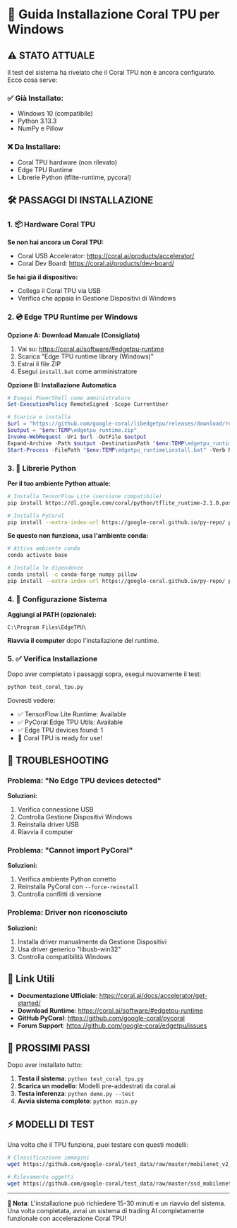 # 🔧 Guida Installazione Coral TPU per Windows

## ⚠️ STATO ATTUALE
Il test del sistema ha rivelato che il Coral TPU non è ancora configurato. Ecco cosa serve:

### ✅ Già Installato:
- Windows 10 (compatibile)
- Python 3.13.3
- NumPy e Pillow

### ❌ Da Installare:
- Coral TPU hardware (non rilevato)
- Edge TPU Runtime
- Librerie Python (tflite-runtime, pycoral)

## 🛠️ PASSAGGI DI INSTALLAZIONE

### 1. 📦 Hardware Coral TPU
**Se non hai ancora un Coral TPU:**
- Coral USB Accelerator: https://coral.ai/products/accelerator/
- Coral Dev Board: https://coral.ai/products/dev-board/

**Se hai già il dispositivo:**
- Collega il Coral TPU via USB
- Verifica che appaia in Gestione Dispositivi di Windows

### 2. 💿 Edge TPU Runtime per Windows

**Opzione A: Download Manuale (Consigliato)**
1. Vai su: https://coral.ai/software/#edgetpu-runtime
2. Scarica "Edge TPU runtime library (Windows)"
3. Estrai il file ZIP
4. Esegui `install.bat` come amministratore

**Opzione B: Installazione Automatica**
```powershell
# Esegui PowerShell come amministratore
Set-ExecutionPolicy RemoteSigned -Scope CurrentUser

# Scarica e installa
$url = "https://github.com/google-coral/libedgetpu/releases/download/release-grouper/edgetpu_runtime_20220711.zip"
$output = "$env:TEMP\edgetpu_runtime.zip"
Invoke-WebRequest -Uri $url -OutFile $output
Expand-Archive -Path $output -DestinationPath "$env:TEMP\edgetpu_runtime"
Start-Process -FilePath "$env:TEMP\edgetpu_runtime\install.bat" -Verb RunAs
```

### 3. 🐍 Librerie Python

**Per il tuo ambiente Python attuale:**

```bash
# Installa TensorFlow Lite (versione compatibile)
pip install https://dl.google.com/coral/python/tflite_runtime-2.1.0.post1-cp38-cp38-win_amd64.whl

# Installa PyCoral
pip install --extra-index-url https://google-coral.github.io/py-repo/ pycoral~=2.0
```

**Se questo non funziona, usa l'ambiente conda:**
```bash
# Attiva ambiente conda
conda activate base

# Installa le dipendenze
conda install -c conda-forge numpy pillow
pip install --extra-index-url https://google-coral.github.io/py-repo/ pycoral~=2.0
```

### 4. 🔧 Configurazione Sistema

**Aggiungi al PATH (opzionale):**
```
C:\Program Files\EdgeTPU\
```

**Riavvia il computer** dopo l'installazione del runtime.

### 5. ✅ Verifica Installazione

Dopo aver completato i passaggi sopra, esegui nuovamente il test:

```bash
python test_coral_tpu.py
```

Dovresti vedere:
- ✅ TensorFlow Lite Runtime: Available
- ✅ PyCoral Edge TPU Utils: Available  
- ✅ Edge TPU devices found: 1
- 🎉 Coral TPU is ready for use!

## 🚨 TROUBLESHOOTING

### Problema: "No Edge TPU devices detected"
**Soluzioni:**
1. Verifica connessione USB
2. Controlla Gestione Dispositivi Windows
3. Reinstalla driver USB
4. Riavvia il computer

### Problema: "Cannot import PyCoral"
**Soluzioni:**
1. Verifica ambiente Python corretto
2. Reinstalla PyCoral con `--force-reinstall`
3. Controlla conflitti di versione

### Problema: Driver non riconosciuto
**Soluzioni:**
1. Installa driver manualmente da Gestione Dispositivi
2. Usa driver generico "libusb-win32"
3. Controlla compatibilità Windows

## 🔗 Link Utili

- **Documentazione Ufficiale**: https://coral.ai/docs/accelerator/get-started/
- **Download Runtime**: https://coral.ai/software/#edgetpu-runtime
- **GitHub PyCoral**: https://github.com/google-coral/pycoral
- **Forum Support**: https://github.com/google-coral/edgetpu/issues

## 🎯 PROSSIMI PASSI

Dopo aver installato tutto:

1. **Testa il sistema**: `python test_coral_tpu.py`
2. **Scarica un modello**: Modelli pre-addestrati da coral.ai
3. **Testa inferenza**: `python demo.py --test`
4. **Avvia sistema completo**: `python main.py`

## ⚡ MODELLI DI TEST

Una volta che il TPU funziona, puoi testare con questi modelli:

```bash
# Classificazione immagini
wget https://github.com/google-coral/test_data/raw/master/mobilenet_v2_1.0_224_inat_bird_quant_edgetpu.tflite

# Rilevamento oggetti  
wget https://github.com/google-coral/test_data/raw/master/ssd_mobilenet_v2_coco_quant_postprocess_edgetpu.tflite
```

---

**📝 Nota**: L'installazione può richiedere 15-30 minuti e un riavvio del sistema. Una volta completata, avrai un sistema di trading AI completamente funzionale con accelerazione Coral TPU!
